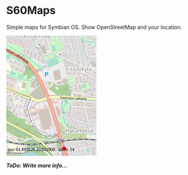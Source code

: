 # S60Maps

Simple maps for Symbian OS. Show OpenStreetMap and your location.

![](images/moving_animation.gif)

***ToDo: Write more info...***